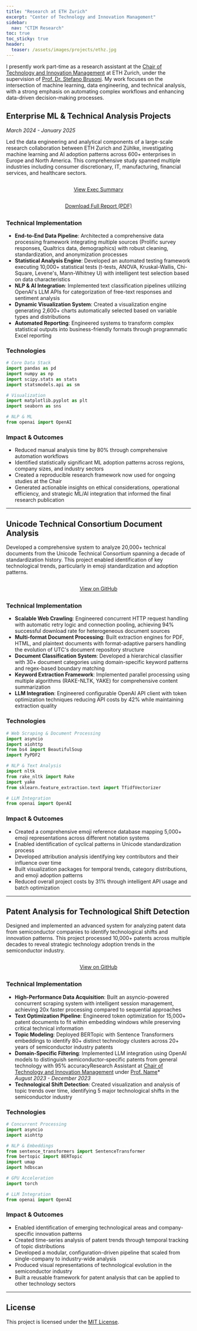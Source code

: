 ```yaml
---
title: "Research at ETH Zurich"
excerpt: "Center of Technology and Innovation Management"
sidebar:
  nav: "CTIM Research"
toc: true
toc_sticky: true
header:
  teaser: /assets/images/projects/ethz.jpg
---
```


I presently work part-time as a research assistant at the [Chair of Technology and Innovation Management](https://timgroup.ethz.ch/) at ETH Zurich, under the supervision of [Prof. Dr. Stefano Brusoni](https://timgroup.ethz.ch/people/group-leadership/stefano-brusoni.html). My work focuses on the intersection of machine learning, data engineering, and technical analysis, with a strong emphasis on automating complex workflows and enhancing data-driven decision-making processes.

## Enterprise ML & Technical Analysis Projects

_March 2024 - January 2025_

Led the data engineering and analytical components of a large-scale research collaboration between ETH Zurich and Zühlke, investigating machine learning and AI adoption patterns across 600+ enterprises in Europe and North America. This comprehensive study spanned multiple industries including consumer discretionary, IT, manufacturing, financial services, and healthcare sectors.

<div class="page__download" style="text-align:center; margin: 2em 0;">
  <a href="https://www.zuehlke.com/en/insights/ais-tangible-business-impact-5-key-learnings-from-zuhlke-eth-zurich" class="btn btn--primary" target="_blank" rel="noopener">
    <i class="fab fa-github"></i> View Exec Summary
  </a>
</div>

<div class="page__download" style="text-align:center; margin: 2em 0;">
  <a href="https://www.zuehlke.com/system/files/documents/Zuhlke_Whitepaper_AI_impact.pdf" class="btn btn--primary" download>
    <i class="fas fa-file-pdf"></i> Download Full Report (PDF)
  </a>
</div>

### Technical Implementation

- **End-to-End Data Pipeline**: Architected a comprehensive data processing framework integrating multiple sources (Prolific survey responses, Qualtrics data, demographics) with robust cleaning, standardization, and anonymization processes
- **Statistical Analysis Engine**: Developed an automated testing framework executing 10,000+ statistical tests (t-tests, ANOVA, Kruskal-Wallis, Chi-Square, Levene's, Mann-Whitney U) with intelligent test selection based on data characteristics
- **NLP & AI Integration**: Implemented text classification pipelines utilizing OpenAI's LLM APIs for categorization of free-text responses and sentiment analysis
- **Dynamic Visualization System**: Created a visualization engine generating 2,600+ charts automatically selected based on variable types and distributions
- **Automated Reporting**: Engineered systems to transform complex statistical outputs into business-friendly formats through programmatic Excel reporting

### Technologies

```python
# Core Data Stack
import pandas as pd
import numpy as np
import scipy.stats as stats
import statsmodels.api as sm

# Visualization
import matplotlib.pyplot as plt
import seaborn as sns

# NLP & ML
from openai import OpenAI
```

### Impact & Outcomes

- Reduced manual analysis time by 80% through comprehensive automation workflows
- Identified statistically significant ML adoption patterns across regions, company sizes, and industry sectors
- Created a reproducible research framework now used for ongoing studies at the Chair
- Generated actionable insights on ethical considerations, operational efficiency, and strategic ML/AI integration that informed the final research publication

---

## Unicode Technical Consortium Document Analysis

Developed a comprehensive system to analyze 20,000+ technical documents from the Unicode Technical Consortium spanning a decade of standardization history. This project enabled identification of key technological trends, particularly in emoji standardization and adoption patterns.

<div class="page__download" style="text-align:center; margin: 2em 0;">
  <a href="https://github.com/Shaswat-G/emoji" class="btn btn--primary" target="_blank" rel="noopener">
    <i class="fab fa-github"></i> View on GitHub
  </a>
</div>

### Technical Implementation

- **Scalable Web Crawling**: Engineered concurrent HTTP request handling with automatic retry logic and connection pooling, achieving 94% successful download rate for heterogeneous document sources
- **Multi-format Document Processing**: Built extraction engines for PDF, HTML, and plaintext documents with format-adaptive parsers handling the evolution of UTC's document repository structure
- **Document Classification System**: Developed a hierarchical classifier with 30+ document categories using domain-specific keyword patterns and regex-based boundary matching
- **Keyword Extraction Framework**: Implemented parallel processing using multiple algorithms (RAKE-NLTK, YAKE) for comprehensive content summarization
- **LLM Integration**: Engineered configurable OpenAI API client with token optimization techniques reducing API costs by 42% while maintaining extraction quality

### Technologies

```python
# Web Scraping & Document Processing
import asyncio
import aiohttp
from bs4 import BeautifulSoup
import PyPDF2

# NLP & Text Analysis
import nltk
from rake_nltk import Rake
import yake
from sklearn.feature_extraction.text import TfidfVectorizer

# LLM Integration
from openai import OpenAI
```

### Impact & Outcomes

- Created a comprehensive emoji reference database mapping 5,000+ emoji representations across different notation systems
- Enabled identification of cyclical patterns in Unicode standardization process
- Developed attribution analysis identifying key contributors and their influence over time
- Built visualization packages for temporal trends, category distributions, and emoji adoption patterns
- Reduced overall project costs by 31% through intelligent API usage and batch optimization

---

## Patent Analysis for Technological Shift Detection

Designed and implemented an advanced system for analyzing patent data from semiconductor companies to identify technological shifts and innovation patterns. This project processed 10,000+ patents across multiple decades to reveal strategic technology adoption trends in the semiconductor industry.

<div class="page__download" style="text-align:center; margin: 2em 0;">
  <a href="https://github.com/Shaswat-G/tech-shift" class="btn btn--primary" target="_blank" rel="noopener">
    <i class="fab fa-github"></i> View on GitHub
  </a>
</div>

### Technical Implementation

- **High-Performance Data Acquisition**: Built an asyncio-powered concurrent scraping system with intelligent session management, achieving 20x faster processing compared to sequential approaches
- **Text Optimization Pipeline**: Engineered token optimization for 15,000+ patent documents to fit within embedding windows while preserving critical technical information
- **Topic Modeling**: Deployed BERTopic with Sentence Transformers embeddings to identify 80+ distinct technology clusters across 20+ years of semiconductor industry patents
- **Domain-Specific Filtering**: Implemented LLM integration using OpenAI models to distinguish semiconductor-specific patents from general technology with 95% accuracyResearch Assistant at [Chair of Technology and Innovation Management](#) under [Prof. Name](#)\*  
  _August 2023 - December 2023_
- **Technological Shift Detection**: Created visualization and analysis of topic trends over time, identifying 5 major technological shifts in the semiconductor industry

### Technologies

```python
# Concurrent Processing
import asyncio
import aiohttp

# NLP & Embeddings
from sentence_transformers import SentenceTransformer
from bertopic import BERTopic
import umap
import hdbscan

# GPU Acceleration
import torch

# LLM Integration
from openai import OpenAI
```

### Impact & Outcomes

- Enabled identification of emerging technological areas and company-specific innovation patterns
- Created time-series analysis of patent trends through temporal tracking of topic distributions
- Developed a modular, configuration-driven pipeline that scaled from single-company to industry-wide analysis
- Produced visual representations of technological evolution in the semiconductor industry
- Built a reusable framework for patent analysis that can be applied to other technology sectors

---

## License

This project is licensed under the [MIT License](/assets/files/MIT_License.md).
